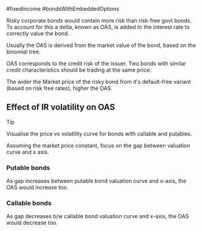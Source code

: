 #fixedIncome #bondsWithEmbeddedOptions 

Risky corporate bonds would contain more risk than risk-free govt bonds.
To account for this a delta, known as OAS, is added to the interest rate to correctly value the bond. 

Usually the OAS is derived from the market value of the bond, based on the binomial tree. 

OAS corresponds to the credit risk of the issuer. 
Two bonds with similar credit characteristics should be trading at the same price. 

The wider the Market price of the risky bond from it's default-free variant (based on risk free rates), higher the OAS. 

## Effect of IR volatility  on OAS 

> [!Tip]
> Visualise the price vs volatility curve for bonds with callable and putables. 

Assuming the market price constant, focus on the gap between valuation curve and x axis. 
### Putable bonds 
As gap increases between putable bond valuation curve and x-axis, the OAS would increase too. 

### Callable bonds 
As gap decreases b/w callable bond valuation curve and x-axis, the OAS would decrease too. 